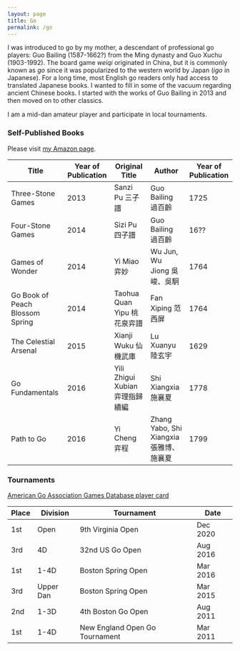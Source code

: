 ```yaml
---
layout: page
title: Go
permalink: /go
---
```


I was introduced to go by my mother, a descendant of professional go players: Guo Bailing (1587-1662?) from the Ming dynasty and Guo Xuchu (1903-1992). The board game *weiqi* originated in China, but it is commonly known as *go* since it was popularized to the western world by Japan (*igo* in Japanese). For a long time, most English go readers only had access to translated Japanese books. I wanted to fill in some of the vacuum regarding ancient Chinese books. I started with the works of Guo Bailing in 2013 and then moved on to other classics.

I am a mid-dan amateur player and participate in local tournaments.

### Self-Published Books

Please visit [my Amazon page](https://www.amazon.com/Ruoshi-Sun/e/B01DQ6NH72).

| Title |Year of Publication | Original Title | Author |Year of Publication|
|---|---|---|---|---|
|Three-Stone Games |2013 | Sanzi Pu 三子譜 |Guo Bailing 過百齡 |1725|
|Four-Stone Games |2014| Sizi Pu 四子譜 |Guo Bailing 過百齡 |16??|
|Games of Wonder |2014 |Yi Miao 弈妙 |Wu Jun, Wu Jiong 吳峻、吳駉 |1764|
|Go Book of Peach Blossom Spring |2014 |Taohua Quan Yipu 桃花泉弈譜 |Fan Xiping 范西屏 |1764|
|The Celestial Arsenal |2015 |Xianji Wuku 仙機武庫 |Lu Xuanyu 陸玄宇 |1629|
|Go Fundamentals |2016 |Yili Zhigui Xubian 弈理指歸續編 |Shi Xiangxia 施襄夏 |1778|
|Path to Go |2016 |Yi Cheng 弈程 |Zhang Yabo, Shi Xiangxia 張雅博、施襄夏 |1799|

### Tournaments

[American Go Association Games Database player card](http://agagd.usgo.org/player/18603)

|Place|Division|Tournament|Date|
|---|---|---|---|
|1st|Open|9th Virginia Open|Dec 2020|
|3rd|4D|32nd US Go Open|Aug 2016|
|1st|1-4D|Boston Spring Open|Mar 2016|
|3rd|Upper Dan|Boston Spring Open|Mar 2015|
|2nd|1-3D|4th Boston Go Open|Aug 2011|
|1st|1-4D|New England Open Go Tournament|Mar 2011|
